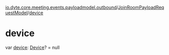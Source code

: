 [io.dyte.core.meeting.events.payloadmodel.outbound](../index.md)/[JoinRoomPayloadRequestModel](index.md)/[device](device.md)

# device


var [device](device.md): [Device](../../com.dyte.mobilecorekmm.meeting.events.payloadmodel.inbound/-device/index.md)? = null
